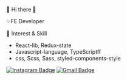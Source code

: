 👋 Hi there 👋

✨FE Developer

🌱 Interest & Skill
- React-lib, Redux-state
- Javascript-language, TypeScriptff
- css, Scss, Sass, styled-components-style

[![Instagram Badge](https://img.shields.io/badge/-Instagram-dd2a7b?style=flat-square&logo=instagram&logoColor=white&link=https://https://www.instagram.com/hahmji_82/)](https://www.instagram.com/hahmji_82/)
[![Gmail Badge](https://img.shields.io/badge/-Gmail-d14836?style=flat-square&logo=Gmail&logoColor=white&link=mailto:hahmjimin7536@gmail.com)](mailto:hahmjimin7536@gmail.com)

